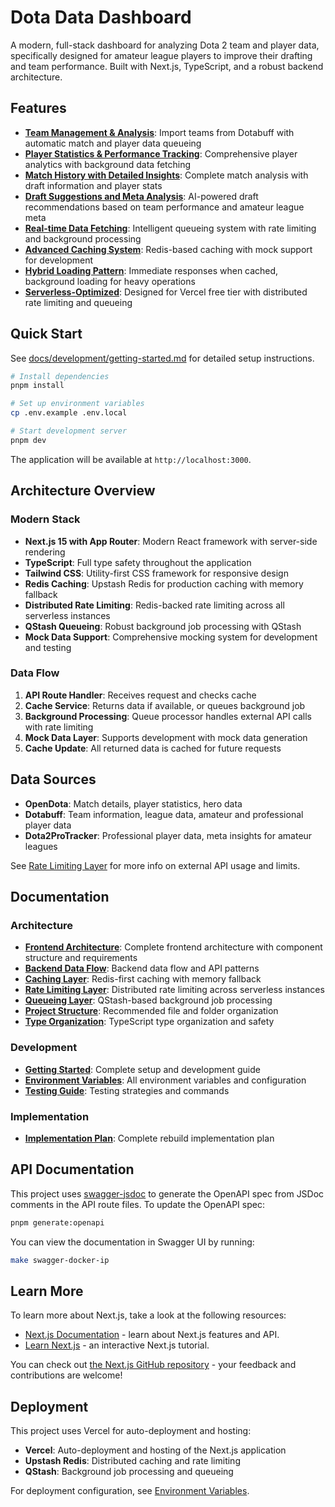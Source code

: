 # Dota Data Dashboard

A modern, full-stack dashboard for analyzing Dota 2 team and player data, specifically designed for amateur league players to improve their drafting and team performance. Built with Next.js, TypeScript, and a robust backend architecture.

## Features

- **[Team Management & Analysis](./docs/architecture/frontend-architecture.md#team-management-page)**: Import teams from Dotabuff with automatic match and player data queueing
- **[Player Statistics & Performance Tracking](./docs/architecture/frontend-architecture.md#player-stats-page)**: Comprehensive player analytics with background data fetching
- **[Match History with Detailed Insights](./docs/architecture/frontend-architecture.md#match-history-page)**: Complete match analysis with draft information and player stats
- **[Draft Suggestions and Meta Analysis](./docs/architecture/frontend-architecture.md#draft-suggestions-page)**: AI-powered draft recommendations based on team performance and amateur league meta
- **[Real-time Data Fetching](./docs/architecture/backend-data-flow.md)**: Intelligent queueing system with rate limiting and background processing
- **[Advanced Caching System](./docs/architecture/caching-layer.md)**: Redis-based caching with mock support for development
- **[Hybrid Loading Pattern](./docs/architecture/frontend-architecture.md#hydration-strategy)**: Immediate responses when cached, background loading for heavy operations
- **[Serverless-Optimized](./docs/architecture/project-structure.md)**: Designed for Vercel free tier with distributed rate limiting and queueing

## Quick Start

See [docs/development/getting-started.md](./docs/development/getting-started.md) for detailed setup instructions.

```bash
# Install dependencies
pnpm install

# Set up environment variables
cp .env.example .env.local

# Start development server
pnpm dev
```

The application will be available at `http://localhost:3000`.

## Architecture Overview

### Modern Stack
- **Next.js 15 with App Router**: Modern React framework with server-side rendering
- **TypeScript**: Full type safety throughout the application
- **Tailwind CSS**: Utility-first CSS framework for responsive design
- **Redis Caching**: Upstash Redis for production caching with memory fallback
- **Distributed Rate Limiting**: Redis-backed rate limiting across all serverless instances
- **QStash Queueing**: Robust background job processing with QStash
- **Mock Data Support**: Comprehensive mocking system for development and testing

### Data Flow
1. **API Route Handler**: Receives request and checks cache
2. **Cache Service**: Returns data if available, or queues background job
3. **Background Processing**: Queue processor handles external API calls with rate limiting
4. **Mock Data Layer**: Supports development with mock data generation
5. **Cache Update**: All returned data is cached for future requests

## Data Sources

- **OpenDota**: Match details, player statistics, hero data
- **Dotabuff**: Team information, league data, amateur and professional player data
- **Dota2ProTracker**: Professional player data, meta insights for amateur leagues

See [Rate Limiting Layer](./docs/architecture/rate-limiting-layer.md) for more info on external API usage and limits.

## Documentation

### Architecture
- **[Frontend Architecture](./docs/architecture/frontend-architecture.md)**: Complete frontend architecture with component structure and requirements
- **[Backend Data Flow](./docs/architecture/backend-data-flow.md)**: Backend data flow and API patterns
- **[Caching Layer](./docs/architecture/caching-layer.md)**: Redis-first caching with memory fallback
- **[Rate Limiting Layer](./docs/architecture/rate-limiting-layer.md)**: Distributed rate limiting across serverless instances
- **[Queueing Layer](./docs/architecture/queueing-layer.md)**: QStash-based background job processing
- **[Project Structure](./docs/architecture/project-structure.md)**: Recommended file and folder organization
- **[Type Organization](./docs/architecture/type-organization.md)**: TypeScript type organization and safety

### Development
- **[Getting Started](./docs/development/getting-started.md)**: Complete setup and development guide
- **[Environment Variables](./docs/development/environment-variables.md)**: All environment variables and configuration
- **[Testing Guide](./docs/development/testing.md)**: Testing strategies and commands

### Implementation
- **[Implementation Plan](./docs/implementation/implementation-plan.md)**: Complete rebuild implementation plan

## API Documentation

This project uses [swagger-jsdoc](https://github.com/Surnet/swagger-jsdoc) to generate the OpenAPI spec from JSDoc comments in the API route files. To update the OpenAPI spec:

```sh
pnpm generate:openapi
```

You can view the documentation in Swagger UI by running:

```sh
make swagger-docker-ip
```

## Learn More

To learn more about Next.js, take a look at the following resources:

- [Next.js Documentation](https://nextjs.org/docs) - learn about Next.js features and API.
- [Learn Next.js](https://nextjs.org/learn) - an interactive Next.js tutorial.

You can check out [the Next.js GitHub repository](https://github.com/vercel/next.js) - your feedback and contributions are welcome!

## Deployment

This project uses Vercel for auto-deployment and hosting:

- **Vercel**: Auto-deployment and hosting of the Next.js application
- **Upstash Redis**: Distributed caching and rate limiting
- **QStash**: Background job processing and queueing

For deployment configuration, see [Environment Variables](./docs/development/environment-variables.md).
